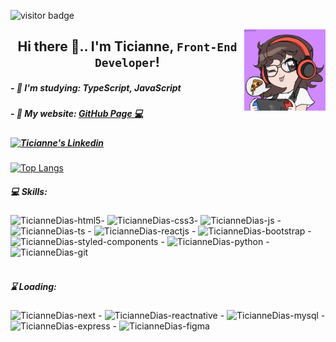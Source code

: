 ![visitor badge](https://visitor-badge.glitch.me/badge?page_id=TicianneDias.visitor-badge&left_color=red&right_color=green&left_text=GitHub%20Visitors)


<img align="right" alt="TicianneDias-img" src="image.png" style="width:130px;">
<h2 align="center"> Hi there 👋.. I'm Ticianne, <code>Front-End Developer</code>!</h2>
<h5 align="left">- 🌱 I'm studying: TypeScript, JavaScript</h5>
<h5 align="left">- 📝 My website: <a href='https://ticiannedias.github.io/'> GitHub Page 💻</a></h5>
<h5 align="left"><a href="https://www.linkedin.com/in/ticiannedias" target="_blank" ><img src="https://img.shields.io/badge/LinkedIn-0077B5?style=for-the-badge&logo=linkedin&logoColor=white" alt="Ticianne's Linkedin" ></a></h5>


[![Top Langs](https://github-readme-stats.vercel.app/api/top-langs/?username=TicianneDias&layout=compact&theme=dracula)](https://github.com/anuraghazra/github-readme-stats)

<h5> 💻 Skills:</h5>
<div style="display: inline_block" align="left">
  <img alt="TicianneDias-html5" src="https://cdn.jsdelivr.net/gh/devicons/devicon/icons/html5/html5-plain-wordmark.svg" style="width:50px;">- 
  <img alt="TicianneDias-css3" src="https://cdn.jsdelivr.net/gh/devicons/devicon/icons/css3/css3-plain-wordmark.svg" style="width:50px;">- 
  <img alt="TicianneDias-js" src="https://cdn.jsdelivr.net/gh/devicons/devicon/icons/javascript/javascript-plain.svg" style="width:50px;"> - 
  <img alt="TicianneDias-ts" src="https://cdn.jsdelivr.net/gh/devicons/devicon/icons/typescript/typescript-plain.svg" style="width:50px;"> - 
  <img alt="TicianneDias-reactjs" src="https://cdn.jsdelivr.net/gh/devicons/devicon/icons/react/react-original-wordmark.svg" style="width:50px;"> - 
  <img alt="TicianneDias-bootstrap" src="https://cdn.jsdelivr.net/gh/devicons/devicon/icons/bootstrap/bootstrap-plain-wordmark.svg" style="width:50px;"> - 
  <img alt="TicianneDias-styled-components" src="https://mf.gallerycdn.vsassets.io/extensions/mf/vscode-styled-components/0.2.2/1539329679846/Microsoft.VisualStudio.Services.Icons.Default" style="width:50px;"> - 
  <img alt="TicianneDias-python" src="https://cdn.jsdelivr.net/gh/devicons/devicon/icons/python/python-original-wordmark.svg" style="width:50px;"> - 
  <img alt="TicianneDias-git" src="https://cdn.jsdelivr.net/gh/devicons/devicon/icons/git/git-plain-wordmark.svg" style="width:60px;">
</div>
<br>

<h5>⌛ Loading:</h5>
<div style="display: inline_block" align="left">
<img alt="TicianneDias-next" src="https://cdn.jsdelivr.net/gh/devicons/devicon/icons/nextjs/nextjs-original-wordmark.svg" style="width:70px;"> - 
<img alt="TicianneDias-reactnative" src="https://fei.edu.br/~gwachs/disciplinas/CC4670/slides/Aula05/slides/images/react_native_logo.png" style="width:60px;"> - 
  <img alt="TicianneDias-mysql" src="https://cdn.jsdelivr.net/gh/devicons/devicon/icons/mysql/mysql-original-wordmark.svg" style="width:75px;"> - 
  <img alt="TicianneDias-express" src="https://cdn.jsdelivr.net/gh/devicons/devicon/icons/express/express-original-wordmark.svg" style="width:70px;"> - 
  <img alt="TicianneDias-figma" src="https://cdn.jsdelivr.net/gh/devicons/devicon/icons/figma/figma-original.svg" style="width:50px;">
</div>
